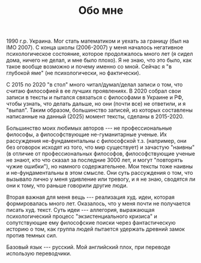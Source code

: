 ﻿---
title: "Обо мне"
weight: 1
slug: "about-me"
---

1990 г.р. Украина. Мог стать математиком и уехать за границу (был на IMO 2007). С конца школы (2006-2007) у меня началось негативное психологическое состояние, которое продолжалось много лет (я сидел дома, ничего не делал, и мне было плохо). Я не знаю, что это было, как такое вообще возможно и почему именно со мной. Сейчас я "в глубокой яме" (не психологически, но фактически). 

С 2015 по 2020 "в стол" много читал/думал/делал записи о том, что считаю философией в ее лучших проявлениях. В 2020 собрал свои записи в тексты и пытался связаться с философами в Украине и РФ, чтобы узнать, что делать дальше, но они (почти все) не ответили, и я "выпал". Таким образом, большинство записей, из которых составлены написанные на данный (2025) момент тексты, сделаны в 2015-2020. 

Большинство моих любимых авторов --- не профессиональные философы, а философствующие не-гуманитарные ученые. Их рассуждения не-фундаментальны с философской т.з. (например, они без оговорок исходят из того, что мир существует) и зачастую "наивны" (в отличие от профессиональных философов, философствующие ученые не знают, кто что сказал за последние 3000 лет, и могут "повторять чужие ошибки"), но намного содержательнее. Мои тексты тоже наивны и не-фундаментальны в этом смысле. Они суть рассуждения о том, что вызывало лично у меня удивление или тревогу, и я не знаю, сводятся ли они к тому, что раньше говорили другие люди. 

Вторая важная для меня вещь --- реализация худ. идеи, которая формировалась много лет. Оказалось, что у меня почти не получается писать худ. текст. Суть идеи --- аллегория, выражающая психологический процесс "экзистенциального кризиса" и сопутствующие ему философские поиски через фантастическую историю о том, как группа людей пытается удержать древний замок против темных сил. 

Базовый язык --- русский. Мой английский плох, при переводе использую переводчики. 
